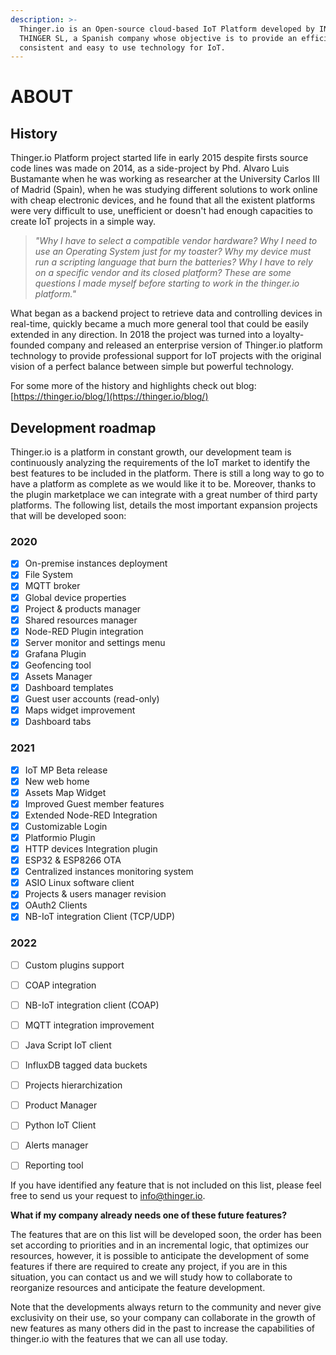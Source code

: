 ```yaml
---
description: >-
  Thinger.io is an Open-source cloud-based IoT Platform developed by INTERNET OF
  THINGER SL, a Spanish company whose objective is to provide an efficient,
  consistent and easy to use technology for IoT.
---
```


# ABOUT

## History

Thinger.io Platform project started life in early 2015 despite firsts source code lines was made on 2014, as a side-project by Phd. Alvaro Luis Bustamante when he was working as researcher at the University Carlos III of Madrid (Spain), when he was studying different solutions to work online with cheap electronic devices, and he found that all the existent platforms were very difficult to use, unefficient or doesn't had enough capacities to create IoT projects in a simple way.&#x20;

> _"Why I have to select a compatible vendor hardware? Why I need to use an Operating System just for my toaster? Why my device must run a scripting language that burn the batteries? Why I have to rely on a specific vendor and its closed platform? These are some questions I made myself before starting to work in the thinger.io platform."_

What began as a backend project to retrieve data and controlling devices in real-time,  quickly became a much more general tool that could be easily extended in any direction. In 2018 the project was turned into a loyalty-founded company and released an enterprise version of Thinger.io platform technology to provide professional support for IoT projects with the original vision of a perfect balance between simple but powerful technology.  &#x20;



For some more of the history and highlights check out blog: [https://thinger.io/blog/](https://thinger.io/blog/)

## Development roadmap&#x20;

Thinger.io is a platform in constant growth, our development team is continuously analyzing the requirements of the IoT market to identify the best features to be included in the platform. There is still a long way to go to have a platform as complete as we would like it to be. Moreover, thanks to the plugin marketplace we can integrate with a great number of third party platforms. The following list, details the most important expansion projects that will be developed soon:

### 2020

* [x] On-premise instances deployment&#x20;
* [x] File System&#x20;
* [x] MQTT broker
* [x] Global device properties&#x20;
* [x] Project & products manager
* [x] Shared resources manager
* [x] Node-RED Plugin integration
* [x] Server monitor and settings menu&#x20;
* [x] Grafana Plugin
* [x] Geofencing tool
* [x] Assets Manager
* [x] Dashboard templates
* [x] Guest user accounts (read-only)
* [x] Maps widget improvement&#x20;
* [x] Dashboard tabs

### 2021

* [x] IoT MP Beta release
* [x] New web home
* [x] Assets Map Widget
* [x] Improved Guest member features
* [x] Extended Node-RED Integration
* [x] Customizable Login&#x20;
* [x] Platformio Plugin
* [x] HTTP devices Integration plugin
* [x] ESP32 & ESP8266 OTA
* [x] Centralized instances monitoring system
* [x] ASIO Linux software client
* [x] Projects & users manager revision
* [x] OAuth2 Clients
* [x] NB-IoT integration Client (TCP/UDP)

### 2022

* [ ] Custom plugins support
* [ ] COAP integration
* [ ] NB-IoT integration client (COAP)
* [ ] MQTT integration improvement&#x20;
* [ ] Java Script IoT client
* [ ] InfluxDB tagged data buckets
* [ ] Projects hierarchization
* [ ] Product Manager&#x20;
* [ ] Python IoT Client
* [ ] Alerts manager&#x20;
* [ ] Reporting tool



If you have identified any feature that is not included on this list, please feel free to send us your request to info@thinger.io.&#x20;

**What if my company already needs one of these future features?**&#x20;

The features that are on this list will be developed soon, the order has been set according to priorities and in an incremental logic, that optimizes our resources, however, it is possible to anticipate the development of some features if there are required to create any project, if you are in this situation, you can contact us and we will study how to collaborate to reorganize resources and anticipate the feature development.&#x20;

Note that the developments always return to the community and never give exclusivity on their use, so your company can collaborate in the growth of new features as many others did in the past to increase the capabilities of thinger.io with the features that we can all use today.


